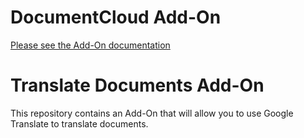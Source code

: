 
# DocumentCloud Add-On

[Please see the Add-On documentation](https://github.com/MuckRock/documentcloud-hello-world-addon/wiki/)

# Translate Documents Add-On

This repository contains an Add-On that will allow you to use Google Translate to translate documents. 
